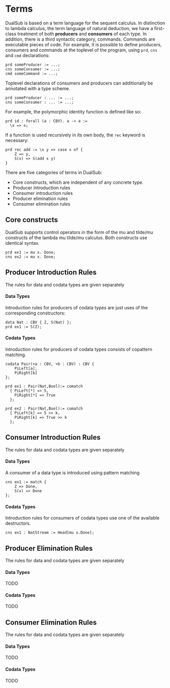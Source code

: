 # Terms

DualSub is based on a term language for the sequent calculus.
In distinction to lambda calculus, the term language of natural deduction, we have a first-class treatment of both
**producers** and **consumers** of each type.
In addition, there is a third syntactic category, commands.
Commands are executable pieces of code.
For example, it is possible to define producers, consumers and commands at the toplevel of the program, using `prd`, `cns` and `cmd` declarations:

```
prd someProducer := ...;
cns someConsumer := ...;
cmd someCommand := ...;
```

Toplevel declarations of consumers and producers can additionally be annotated with a type scheme.

```
prd someProducer : ... := ...;
cns someConsumer : ... := ...;
```

For example, the polymorphic identity function is defined like so:

```
prd id : forall (a : CBV). a -> a :=
  \x => x;
```

If a function is used recursively in its own body, the `rec` keyword is necessary:

```
prd rec add := \x y => case x of {
    Z => y,
    S(x) => S(add x y)
}
```

There are five categories of terms in DualSub:

- Core constructs, which are independent of any concrete type.
- Producer introduction rules
- Consumer introduction rules
- Producer elimination rules
- Consumer elimination rules

## Core constructs

DualSub supports control operators in the form of the mu and tilde/mu constructs of the lambda mu tilde/mu calculus.
Both constructs use identical syntax.

```
prd ex1 := mu x. Done;
cns ex2 := mu x. Done;
```

## Producer Introduction Rules

The rules for data and codata types are given separately

#### Data Types

Introduction rules for producers of codata types are just uses of the corresponding constructors:

```
data Nat : CBV { Z, S(Nat) };
prd ex1 := S(Z);
```

#### Codata Types

Introduction rules for producers of codata types consists of copattern matching.

```
codata Pair(+a : CBV, +b : CBV) : CBV {
    PiLeft[a],
    PiRight[b]
};

prd ex1 : Pair(Nat,Bool):= comatch
  { PiLeft[*] => 5,
    PiRight[*] => True
  };

prd ex2 : Pair(Nat,Bool):= comatch
  { PiLeft[k] => 5 >> k,
    PiRight[k] => True >> k
  };
```

## Consumer Introduction Rules

The rules for data and codata types are given separately

#### Data Types

A consumer of a data type is introduced using pattern matching

```
cns ex1 := match {
    Z => Done,
    S(x) => Done
};
```

#### Codata Types
Introduction rules for consumers of codata types use one of the available destructors.

```
cns ex1 : NatStream := Head[mu x.Done];
```


## Producer Elimination Rules

The rules for data and codata types are given separately

#### Data Types

TODO

#### Codata Types

TODO


## Consumer Elimination Rules

The rules for data and codata types are given separately

#### Data Types

TODO

#### Codata Types

TODO

